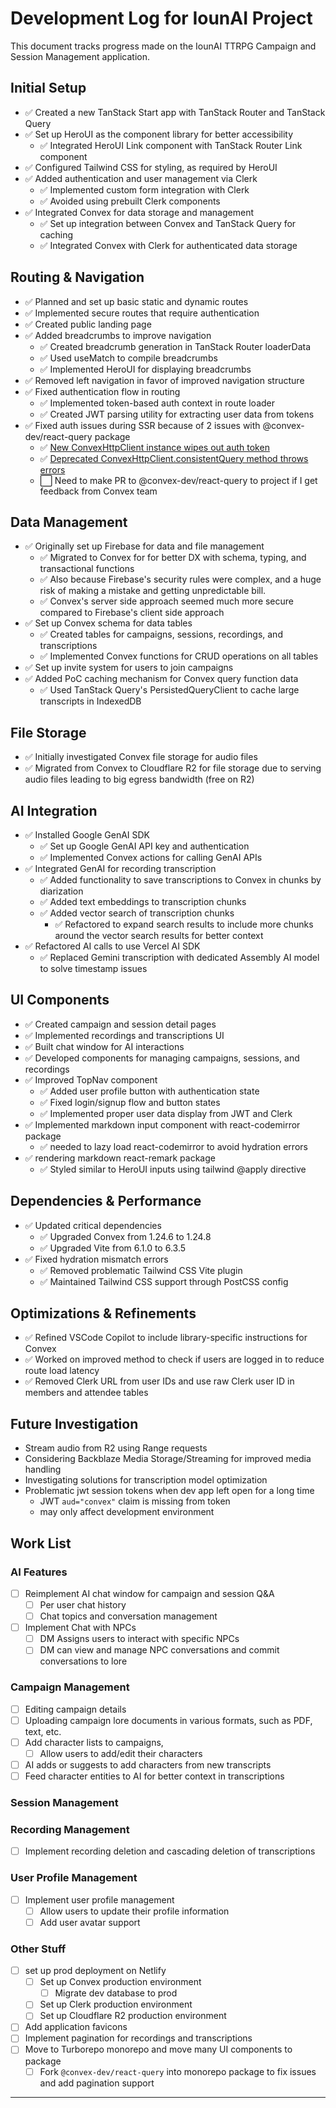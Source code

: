 # Development Log for IounAI Project

This document tracks progress made on the IounAI TTRPG Campaign and Session Management application.

## Initial Setup

- ✅ Created a new TanStack Start app with TanStack Router and TanStack Query
- ✅ Set up HeroUI as the component library for better accessibility
  - ✅ Integrated HeroUI Link component with TanStack Router Link component
- ✅ Configured Tailwind CSS for styling, as required by HeroUI
- ✅ Added authentication and user management via Clerk
  - ✅ Implemented custom form integration with Clerk
  - ✅ Avoided using prebuilt Clerk components
- ✅ Integrated Convex for data storage and management
  - ✅ Set up integration between Convex and TanStack Query for caching
  - ✅ Integrated Convex with Clerk for authenticated data storage

## Routing & Navigation

- ✅ Planned and set up basic static and dynamic routes
- ✅ Implemented secure routes that require authentication
- ✅ Created public landing page
- ✅ Added breadcrumbs to improve navigation
  - ✅ Created breadcrumb generation in TanStack Router loaderData
  - ✅ Used useMatch to compile breadcrumbs
  - ✅ Implemented HeroUI for displaying breadcrumbs
- ✅ Removed left navigation in favor of improved navigation structure
- ✅ Fixed authentication flow in routing
  - ✅ Implemented token-based auth context in route loader
  - ✅ Created JWT parsing utility for extracting user data from tokens
- ✅ Fixed auth issues during SSR because of 2 issues with @convex-dev/react-query package
  - ✅ [New ConvexHttpClient instance wipes out auth token](https://github.com/get-convex/convex-react-query/issues/15)
  - ✅ [Deprecated ConvexHttpClient.consistentQuery method throws errors](https://github.com/get-convex/convex-react-query/issues/16)
  - ⬜ Need to make PR to @convex-dev/react-query to project if I get feedback from Convex team

## Data Management

- ✅ Originally set up Firebase for data and file management
  - ✅ Migrated to Convex for for better DX with schema, typing, and transactional functions
  - ✅ Also because Firebase's security rules were complex, and a huge risk of making a mistake and getting unpredictable bill.
  - ✅ Convex's server side approach seemed much more secure compared to Firebase's client side approach
- ✅ Set up Convex schema for data tables
  - ✅ Created tables for campaigns, sessions, recordings, and transcriptions
  - ✅ Implemented Convex functions for CRUD operations on all tables
- ✅ Set up invite system for users to join campaigns
- ✅ Added PoC caching mechanism for Convex query function data
  - ✅ Used TanStack Query's PersistedQueryClient to cache large transcripts in IndexedDB

## File Storage

- ✅ Initially investigated Convex file storage for audio files
- ✅ Migrated from Convex to Cloudflare R2 for file storage due to serving audio files leading to big egress bandwidth (free on R2)

## AI Integration

- ✅ Installed Google GenAI SDK
  - ✅ Set up Google GenAI API key and authentication
  - ✅ Implemented Convex actions for calling GenAI APIs
- ✅ Integrated GenAI for recording transcription
  - ✅ Added functionality to save transcriptions to Convex in chunks by diarization
  - ✅ Added text embeddings to transcription chunks
  - ✅ Added vector search of transcription chunks
    - ✅ Refactored to expand search results to include more chunks around the vector search results for better context
- ✅ Refactored AI calls to use Vercel AI SDK
  - ✅ Replaced Gemini transcription with dedicated Assembly AI model to solve timestamp issues

## UI Components

- ✅ Created campaign and session detail pages
- ✅ Implemented recordings and transcriptions UI
- ✅ Built chat window for AI interactions
- ✅ Developed components for managing campaigns, sessions, and recordings
- ✅ Improved TopNav component
  - ✅ Added user profile button with authentication state
  - ✅ Fixed login/signup flow and button states
  - ✅ Implemented proper user data display from JWT and Clerk
- ✅ Implemented markdown input component with react-codemirror package
  - ✅ needed to lazy load react-codemirror to avoid hydration errors
- ✅ rendering markdown react-remark package
  - ✅ Styled similar to HeroUI inputs using tailwind @apply directive

## Dependencies & Performance

- ✅ Updated critical dependencies
  - ✅ Upgraded Convex from 1.24.6 to 1.24.8
  - ✅ Upgraded Vite from 6.1.0 to 6.3.5
- ✅ Fixed hydration mismatch errors
  - ✅ Removed problematic Tailwind CSS Vite plugin
  - ✅ Maintained Tailwind CSS support through PostCSS config

## Optimizations & Refinements

- ✅ Refined VSCode Copilot to include library-specific instructions for Convex
- ✅ Worked on improved method to check if users are logged in to reduce route load latency
- ✅ Removed Clerk URL from user IDs and use raw Clerk user ID in members and attendee tables

## Future Investigation

- Stream audio from R2 using Range requests
- Considering Backblaze Media Storage/Streaming for improved media handling
- Investigating solutions for transcription model optimization
- Problematic jwt session tokens when dev app left open for a long time
  - JWT `aud="convex"` claim is missing from token
  - may only affect development environment

## Work List

### AI Features

- [ ] Reimplement AI chat window for campaign and session Q&A
  - [ ] Per user chat history
  - [ ] Chat topics and conversation management
- [ ] Implement Chat with NPCs
  - [ ] DM Assigns users to interact with specific NPCs
  - [ ] DM can view and manage NPC conversations and commit conversations to lore

### Campaign Management

- [ ] Editing campaign details
- [ ] Uploading campaign lore documents in various formats, such as PDF, text, etc.
- [ ] Add character lists to campaigns,
  - [ ] Allow users to add/edit their characters
- [ ] AI adds or suggests to add characters from new transcripts
- [ ] Feed character entities to AI for better context in transcriptions

### Session Management

### Recording Management

- [ ] Implement recording deletion and cascading deletion of transcriptions

### User Profile Management

- [ ] Implement user profile management
  - [ ] Allow users to update their profile information
  - [ ] Add user avatar support

### Other Stuff

- [ ] set up prod deployment on Netlify
  - [ ] Set up Convex production environment
    - [ ] Migrate dev database to prod
  - [ ] Set up Clerk production environment
  - [ ] Set up Cloudflare R2 production environment
- [ ] Add application favicons
- [ ] Implement pagination for recordings and transcriptions
- [ ] Move to Turborepo monorepo and move many UI components to package
  - [ ] Fork `@convex-dev/react-query` into monorepo package to fix issues and add pagination support

---

